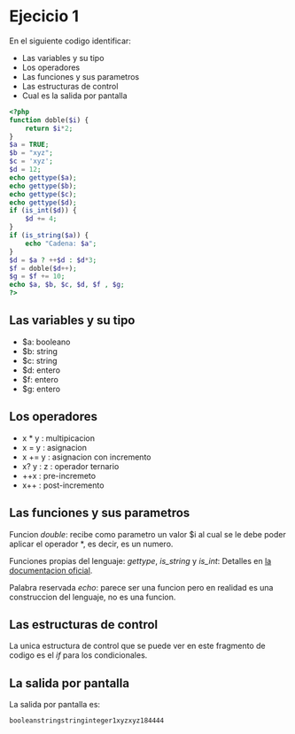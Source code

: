 # Ejecicio 1

En el siguiente codigo identificar:
- Las variables y su tipo
- Los operadores
- Las funciones y sus parametros
- Las estructuras de control
- Cual es la salida por pantalla

```php
<?php
function doble($i) {
    return $i*2;
}
$a = TRUE;
$b = "xyz";
$c = 'xyz';
$d = 12;
echo gettype($a);
echo gettype($b);
echo gettype($c);
echo gettype($d);
if (is_int($d)) {
    $d += 4;
}
if (is_string($a)) {
    echo "Cadena: $a";
}
$d = $a ? ++$d : $d*3;
$f = doble($d++);
$g = $f += 10;
echo $a, $b, $c, $d, $f , $g;
?>
```

## Las variables y su tipo
- $a: booleano
- $b: string
- $c: string
- $d: entero
- $f: entero
- $g: entero

## Los operadores
- x * y : multipicacion
- x = y : asignacion
- x += y : asignacion con incremento
- x? y : z : operador ternario
- ++x : pre-incremeto
- x++ : post-incremento

## Las funciones y sus parametros
Funcion *double*: recibe como parametro un valor  $i al cual se le debe poder aplicar el operador *, es decir, es un numero.

Funciones propias del lenguaje: *gettype*, *is_string* y *is_int*: Detalles en [la documentacion oficial](https://www.php.net/docs.php).

Palabra reservada *echo*: parece ser una funcion pero en realidad es una construccion del lenguaje, no es una funcion.

## Las estructuras de control
La unica estructura de control que se puede ver en este fragmento de codigo es el *if* para los condicionales.

## La salida por pantalla
La salida por pantalla es:
```
booleanstringstringinteger1xyzxyz184444
```